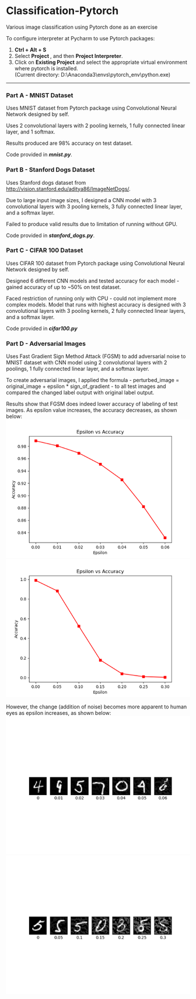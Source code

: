 # Classification-Pytorch

Various image classification using Pytorch done as an exercise

To configure interpreter at Pycharm to use Pytorch packages:
1. **Ctrl + Alt + S**
2. Select **Project <Project Name>**, and then **Project Interpreter**.
3. Click on **Existing Project** and select the appropriate virtual environment where pytorch is installed.  
  (Current directory: D:\Anaconda3\envs\pytorch_env\python.exe)

***

### Part A - MNIST Dataset
Uses MNIST dataset from Pytorch package using Convolutional Neural Network designed by self.

Uses 2 convolutional layers with 2 pooling kernels, 1 fully connected linear layer, and 1 softmax.

Results produced are 98% accuracy on test dataset.

Code provided in ***mnist.py***.

### Part B - Stanford Dogs Dataset
Uses Stanford dogs dataset from http://vision.stanford.edu/aditya86/ImageNetDogs/.

Due to large input image sizes, I designed a CNN model with 3 convolutional layers with 3 pooling kernels, 3 fully connected linear layer, and a softmax layer.

Failed to produce valid results due to limitation of running without GPU.

Code provided in ***stanford_dogs.py***.

### Part C - CIFAR 100 Dataset
Uses CIFAR 100 dataset from Pytorch package using Convolutional Neural Network designed by self.

Designed 6 different CNN models and tested accuracy for each model - gained accuracy of up to ~50% on test dataset.

Faced restriction of running only with CPU - could not implement more complex models. Model that runs with highest accuracy 
is designed with 3 convolutional layers with 3 pooling kernels, 2 fully connected linear layers, and a 
softmax layer.

Code provided in ***cifar100.py***

### Part D - Adversarial Images 
Uses Fast Gradient Sign Method Attack (FGSM) to add adversarial noise to MNIST dataset with CNN model using 2 convolutional layers with 
2 poolings, 1 fully connected linear layer, and a softmax layer.

To create adversarial images, I applied the formula - perturbed_image = original_image + epsilon * sign_of_gradient - to all 
test images and compared the changed label output with original label output.

Results show that FGSM does indeed lower accuracy of labeling of test images. As epsilon value increases, the accuracy decreases, as shown below:
![image](./Accuracy%20vs%20Epsilon%20Epsilons%200-0.06.png)
![image](./Accuracy%20vs%20Epsilon%20Epsilons%200-0.30.png)

However, the change (addition of noise) becomes more apparent to human eyes as epsilon increases, as shown below:
![image](./Classification%20Results%20Epsilons%200-0.06.png)
![image](./Classification%20Results%20Epsilons%200-0.30.png)
